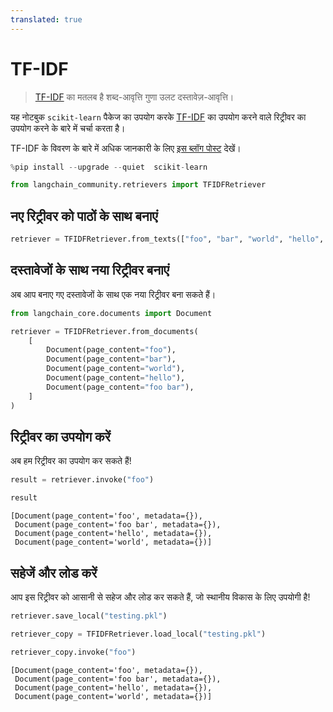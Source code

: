 ```yaml
---
translated: true
---
```


# TF-IDF

>[TF-IDF](https://scikit-learn.org/stable/modules/feature_extraction.html#tfidf-term-weighting) का मतलब है शब्द-आवृत्ति गुणा उलट दस्तावेज़-आवृत्ति।

यह नोटबुक `scikit-learn` पैकेज का उपयोग करके [TF-IDF](https://en.wikipedia.org/wiki/Tf%E2%80%93idf) का उपयोग करने वाले रिट्रीवर का उपयोग करने के बारे में चर्चा करता है।

TF-IDF के विवरण के बारे में अधिक जानकारी के लिए [इस ब्लॉग पोस्ट](https://medium.com/data-science-bootcamp/tf-idf-basics-of-information-retrieval-48de122b2a4c) देखें।

```python
%pip install --upgrade --quiet  scikit-learn
```

```python
from langchain_community.retrievers import TFIDFRetriever
```

## नए रिट्रीवर को पाठों के साथ बनाएं

```python
retriever = TFIDFRetriever.from_texts(["foo", "bar", "world", "hello", "foo bar"])
```

## दस्तावेजों के साथ नया रिट्रीवर बनाएं

अब आप बनाए गए दस्तावेजों के साथ एक नया रिट्रीवर बना सकते हैं।

```python
from langchain_core.documents import Document

retriever = TFIDFRetriever.from_documents(
    [
        Document(page_content="foo"),
        Document(page_content="bar"),
        Document(page_content="world"),
        Document(page_content="hello"),
        Document(page_content="foo bar"),
    ]
)
```

## रिट्रीवर का उपयोग करें

अब हम रिट्रीवर का उपयोग कर सकते हैं!

```python
result = retriever.invoke("foo")
```

```python
result
```

```output
[Document(page_content='foo', metadata={}),
 Document(page_content='foo bar', metadata={}),
 Document(page_content='hello', metadata={}),
 Document(page_content='world', metadata={})]
```

## सहेजें और लोड करें

आप इस रिट्रीवर को आसानी से सहेज और लोड कर सकते हैं, जो स्थानीय विकास के लिए उपयोगी है!

```python
retriever.save_local("testing.pkl")
```

```python
retriever_copy = TFIDFRetriever.load_local("testing.pkl")
```

```python
retriever_copy.invoke("foo")
```

```output
[Document(page_content='foo', metadata={}),
 Document(page_content='foo bar', metadata={}),
 Document(page_content='hello', metadata={}),
 Document(page_content='world', metadata={})]
```
